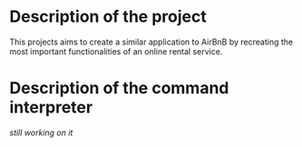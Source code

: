 # Description of the project
This projects aims to create a similar application to AirBnB by recreating the most important functionalities of an online rental service.

# Description of the command interpreter
*still working on it*

